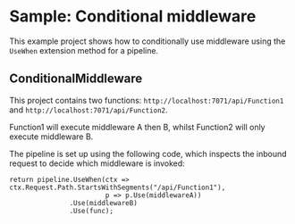﻿# Sample: Conditional middleware

This example project shows how to conditionally use middleware using the `UseWhen` extension method for a pipeline.

## ConditionalMiddleware

This project contains two functions: `http://localhost:7071/api/Function1` and `http://localhost:7071/api/Function2`.

Function1 will execute middleware A then B, whilst Function2 will only execute middleware B.

The pipeline is set up using the following code, which inspects the inbound request to decide which middleware is invoked:

```
return pipeline.UseWhen(ctx => ctx.Request.Path.StartsWithSegments("/api/Function1"),
                        p => p.Use(middlewareA))
               .Use(middlewareB)
               .Use(func);
```
